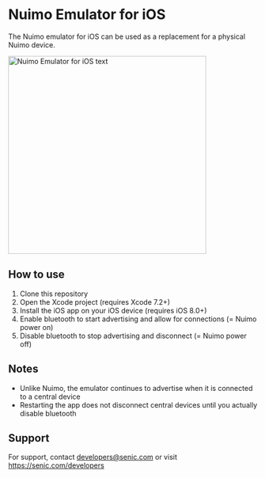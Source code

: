 # Nuimo Emulator for iOS

The Nuimo emulator for iOS can be used as a replacement for a physical Nuimo device.

<img src="https://raw.githubusercontent.com/getsenic/nuimo-emulator-ios/master/screenshot.png" alt="Nuimo Emulator for iOS text" height="400">

## How to use

1. Clone this repository
2. Open the Xcode project (requires Xcode 7.2+)
3. Install the iOS app on your iOS device (requires iOS 8.0+)
4. Enable bluetooth to start advertising and allow for connections (= Nuimo power on)
5. Disable bluetooth to stop advertising and disconnect (= Nuimo power off)

## Notes

- Unlike Nuimo, the emulator continues to advertise when it is connected to a central device
- Restarting the app does not disconnect central devices until you actually disable bluetooth

## Support

For support, contact developers@senic.com or visit https://senic.com/developers
